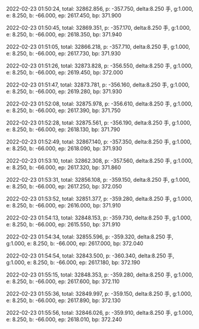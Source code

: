 2022-02-23 01:50:24, total: 32862.856, p: -357.750, delta:8.250 手, g:1.000, e: 8.250, b: -66.000, ep: 2617.450, bp: 371.900

2022-02-23 01:50:45, total: 32869.351, p: -357.170, delta:8.250 手, g:1.000, e: 8.250, b: -66.000, ep: 2618.350, bp: 371.940

2022-02-23 01:51:05, total: 32866.218, p: -357.710, delta:8.250 手, g:1.000, e: 8.250, b: -66.000, ep: 2617.730, bp: 371.930

2022-02-23 01:51:26, total: 32873.828, p: -356.550, delta:8.250 手, g:1.000, e: 8.250, b: -66.000, ep: 2619.450, bp: 372.000

2022-02-23 01:51:47, total: 32873.781, p: -356.160, delta:8.250 手, g:1.000, e: 8.250, b: -66.000, ep: 2619.280, bp: 371.930

2022-02-23 01:52:08, total: 32875.978, p: -356.610, delta:8.250 手, g:1.000, e: 8.250, b: -66.000, ep: 2617.390, bp: 371.750

2022-02-23 01:52:28, total: 32875.561, p: -356.190, delta:8.250 手, g:1.000, e: 8.250, b: -66.000, ep: 2618.130, bp: 371.790

2022-02-23 01:52:49, total: 32867.140, p: -357.350, delta:8.250 手, g:1.000, e: 8.250, b: -66.000, ep: 2618.090, bp: 371.930

2022-02-23 01:53:10, total: 32862.308, p: -357.560, delta:8.250 手, g:1.000, e: 8.250, b: -66.000, ep: 2617.320, bp: 371.860

2022-02-23 01:53:31, total: 32856.108, p: -359.150, delta:8.250 手, g:1.000, e: 8.250, b: -66.000, ep: 2617.250, bp: 372.050

2022-02-23 01:53:52, total: 32851.377, p: -359.280, delta:8.250 手, g:1.000, e: 8.250, b: -66.000, ep: 2616.000, bp: 371.910

2022-02-23 01:54:13, total: 32848.153, p: -359.730, delta:8.250 手, g:1.000, e: 8.250, b: -66.000, ep: 2615.550, bp: 371.910

2022-02-23 01:54:34, total: 32855.596, p: -359.320, delta:8.250 手, g:1.000, e: 8.250, b: -66.000, ep: 2617.000, bp: 372.040

2022-02-23 01:54:54, total: 32843.500, p: -360.340, delta:8.250 手, g:1.000, e: 8.250, b: -66.000, ep: 2617.180, bp: 372.190

2022-02-23 01:55:15, total: 32848.353, p: -359.280, delta:8.250 手, g:1.000, e: 8.250, b: -66.000, ep: 2617.600, bp: 372.110

2022-02-23 01:55:36, total: 32849.997, p: -359.150, delta:8.250 手, g:1.000, e: 8.250, b: -66.000, ep: 2617.890, bp: 372.130

2022-02-23 01:55:56, total: 32846.026, p: -359.910, delta:8.250 手, g:1.000, e: 8.250, b: -66.000, ep: 2618.010, bp: 372.240